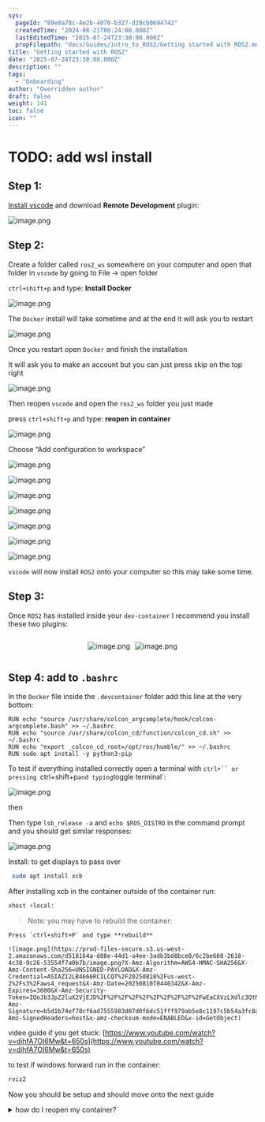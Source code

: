 ```yaml
---
sys:
  pageId: "89e0a78c-4e2b-4070-b327-d28cb0694742"
  createdTime: "2024-08-21T00:24:00.000Z"
  lastEditedTime: "2025-07-24T23:30:00.000Z"
  propFilepath: "docs/Guides/intro_to_ROS2/Getting started with ROS2.md"
title: "Getting started with ROS2"
date: "2025-07-24T23:30:00.000Z"
description: ""
tags:
  - "Onboarding"
author: "Overridden author"
draft: false
weight: 141
toc: false
icon: ""
---
```


# TODO: add wsl install

## Step 1:

[Install vscode](https://code.visualstudio.com/download) and download **Remote Development** plugin:

![image.png](https://prod-files-secure.s3.us-west-2.amazonaws.com/d518164a-d88e-44d1-a4ee-3adb3bd8bce0/efb52993-1881-4a40-b95e-6f020334f022/image.png?X-Amz-Algorithm=AWS4-HMAC-SHA256&X-Amz-Content-Sha256=UNSIGNED-PAYLOAD&X-Amz-Credential=ASIAZI2LB466RZHEJ3NU%2F20250810%2Fus-west-2%2Fs3%2Faws4_request&X-Amz-Date=20250810T044027Z&X-Amz-Expires=3600&X-Amz-Security-Token=IQoJb3JpZ2luX2VjEJD%2F%2F%2F%2F%2F%2F%2F%2F%2F%2FwEaCXVzLXdlc3QtMiJHMEUCIH%2Br93eUQZX3yeQd4C5TNNAwqZIsHFiBqGFsGl3P2j0jAiEAklCJH3fwBvuNdAMN0w7cBQu8pGMLzd8tpq7JoYFy7b4qiAQIyf%2F%2F%2F%2F%2F%2F%2F%2F%2F%2FARAAGgw2Mzc0MjMxODM4MDUiDArwQ282Jc1lHIbY4SrcA26XYB9hRVR9z7tiKCuQLOFic9KdDQ3U%2BolK6LKSvbWJMSZf3jYumBiFChFWgJbyQdhrJT5s%2FABjkCkFmTdUESJ8fj3HAeBV2nlSKDGy3P9WMDWlHMtxdmK%2B1itKiTWIMNOyy%2FKy6xtVlKiat42J7E1sogUe8ArtXK9pnF8sQd3A%2BifLLUG69ib04rTjSXzo3y65mQfK%2FPbKcvAJ5xHMUqiG69Hws8LVNXkZODOIIAFqUPVVSXGkjA1r1Gn1zbeSU7%2FU4O8rXz6Ic%2F%2FGm%2B7V1RdJqN1q7AVqEeNo5dPSc8LDmPLdnE8EQI2mbk3U3z4LJYJXCkM7dwSqDChtdJJTbEJSL289aVoYyBktjVjFA%2BoFtBseQS6gbX6LBhCbvYlkTZHTOn0Wqc3mqfle1e7QMCExRIHdjwdIvVg%2B6Ai0e78aWebChgOpqCwZqVk6Oo%2BjNBwx4LPT9M7z4L02glOs157tyQT64USWyAq%2BUh1GQ78XcycEepYG8jLmbQYJGzOpeMzqkqj0LQoRtZ6ZOSfX08BiAUQxL7yzFRtkf8mwi3fHoT%2FeUGi3NCrlYbHKjklTShlQCi7bONwOPNeantipLGI7yWByPl2IqesoDIkD1kOUR9%2Bt5baBO2QSTmKRMIez38QGOqUBNIG89LuUm25q6NzUou9jgtZsbTCMe0Ew6IYY28%2BFIVuw061yClp0wUp%2Bl6m3Af916AFP3T68pVkI9cfzP9B1faOOQ68VWhQpI4hZhaGwifZWzgW5Y%2BfGXe5frJ2ZJUj4JHd16lw5G0YF17%2Bui0U2delGO88EUMAsZGRxsOUfubjhNT5sdPihPVH3TJwv9H4IEbcVgG1LZIOxYwfuSgq5ePqpw7hT&X-Amz-Signature=36e1a4c33bd182526bc752dd5772ba41d6e5a18230c0e85d9c8322f86d77fe6d&X-Amz-SignedHeaders=host&x-amz-checksum-mode=ENABLED&x-id=GetObject)

## Step 2:

Create a folder called `ros2_ws` somewhere on your computer and open that folder in `vscode` by going to File → open folder 

`ctrl+shift+p` and type: **Install Docker**

![image.png](https://prod-files-secure.s3.us-west-2.amazonaws.com/d518164a-d88e-44d1-a4ee-3adb3bd8bce0/2269dc0e-1cd5-47ff-bceb-c04ad9b2eab0/image.png?X-Amz-Algorithm=AWS4-HMAC-SHA256&X-Amz-Content-Sha256=UNSIGNED-PAYLOAD&X-Amz-Credential=ASIAZI2LB466RZHEJ3NU%2F20250810%2Fus-west-2%2Fs3%2Faws4_request&X-Amz-Date=20250810T044027Z&X-Amz-Expires=3600&X-Amz-Security-Token=IQoJb3JpZ2luX2VjEJD%2F%2F%2F%2F%2F%2F%2F%2F%2F%2FwEaCXVzLXdlc3QtMiJHMEUCIH%2Br93eUQZX3yeQd4C5TNNAwqZIsHFiBqGFsGl3P2j0jAiEAklCJH3fwBvuNdAMN0w7cBQu8pGMLzd8tpq7JoYFy7b4qiAQIyf%2F%2F%2F%2F%2F%2F%2F%2F%2F%2FARAAGgw2Mzc0MjMxODM4MDUiDArwQ282Jc1lHIbY4SrcA26XYB9hRVR9z7tiKCuQLOFic9KdDQ3U%2BolK6LKSvbWJMSZf3jYumBiFChFWgJbyQdhrJT5s%2FABjkCkFmTdUESJ8fj3HAeBV2nlSKDGy3P9WMDWlHMtxdmK%2B1itKiTWIMNOyy%2FKy6xtVlKiat42J7E1sogUe8ArtXK9pnF8sQd3A%2BifLLUG69ib04rTjSXzo3y65mQfK%2FPbKcvAJ5xHMUqiG69Hws8LVNXkZODOIIAFqUPVVSXGkjA1r1Gn1zbeSU7%2FU4O8rXz6Ic%2F%2FGm%2B7V1RdJqN1q7AVqEeNo5dPSc8LDmPLdnE8EQI2mbk3U3z4LJYJXCkM7dwSqDChtdJJTbEJSL289aVoYyBktjVjFA%2BoFtBseQS6gbX6LBhCbvYlkTZHTOn0Wqc3mqfle1e7QMCExRIHdjwdIvVg%2B6Ai0e78aWebChgOpqCwZqVk6Oo%2BjNBwx4LPT9M7z4L02glOs157tyQT64USWyAq%2BUh1GQ78XcycEepYG8jLmbQYJGzOpeMzqkqj0LQoRtZ6ZOSfX08BiAUQxL7yzFRtkf8mwi3fHoT%2FeUGi3NCrlYbHKjklTShlQCi7bONwOPNeantipLGI7yWByPl2IqesoDIkD1kOUR9%2Bt5baBO2QSTmKRMIez38QGOqUBNIG89LuUm25q6NzUou9jgtZsbTCMe0Ew6IYY28%2BFIVuw061yClp0wUp%2Bl6m3Af916AFP3T68pVkI9cfzP9B1faOOQ68VWhQpI4hZhaGwifZWzgW5Y%2BfGXe5frJ2ZJUj4JHd16lw5G0YF17%2Bui0U2delGO88EUMAsZGRxsOUfubjhNT5sdPihPVH3TJwv9H4IEbcVgG1LZIOxYwfuSgq5ePqpw7hT&X-Amz-Signature=d78fd4247e5be21da56ae9973950cfe933dd4dad9ec9384e7b22d37bf35bc318&X-Amz-SignedHeaders=host&x-amz-checksum-mode=ENABLED&x-id=GetObject)

The `Docker` install will take sometime and at the end it will ask you to restart

![image.png](https://prod-files-secure.s3.us-west-2.amazonaws.com/d518164a-d88e-44d1-a4ee-3adb3bd8bce0/ed233f78-be33-4b1f-b89c-9c346c0e961e/image.png?X-Amz-Algorithm=AWS4-HMAC-SHA256&X-Amz-Content-Sha256=UNSIGNED-PAYLOAD&X-Amz-Credential=ASIAZI2LB466RZHEJ3NU%2F20250810%2Fus-west-2%2Fs3%2Faws4_request&X-Amz-Date=20250810T044027Z&X-Amz-Expires=3600&X-Amz-Security-Token=IQoJb3JpZ2luX2VjEJD%2F%2F%2F%2F%2F%2F%2F%2F%2F%2FwEaCXVzLXdlc3QtMiJHMEUCIH%2Br93eUQZX3yeQd4C5TNNAwqZIsHFiBqGFsGl3P2j0jAiEAklCJH3fwBvuNdAMN0w7cBQu8pGMLzd8tpq7JoYFy7b4qiAQIyf%2F%2F%2F%2F%2F%2F%2F%2F%2F%2FARAAGgw2Mzc0MjMxODM4MDUiDArwQ282Jc1lHIbY4SrcA26XYB9hRVR9z7tiKCuQLOFic9KdDQ3U%2BolK6LKSvbWJMSZf3jYumBiFChFWgJbyQdhrJT5s%2FABjkCkFmTdUESJ8fj3HAeBV2nlSKDGy3P9WMDWlHMtxdmK%2B1itKiTWIMNOyy%2FKy6xtVlKiat42J7E1sogUe8ArtXK9pnF8sQd3A%2BifLLUG69ib04rTjSXzo3y65mQfK%2FPbKcvAJ5xHMUqiG69Hws8LVNXkZODOIIAFqUPVVSXGkjA1r1Gn1zbeSU7%2FU4O8rXz6Ic%2F%2FGm%2B7V1RdJqN1q7AVqEeNo5dPSc8LDmPLdnE8EQI2mbk3U3z4LJYJXCkM7dwSqDChtdJJTbEJSL289aVoYyBktjVjFA%2BoFtBseQS6gbX6LBhCbvYlkTZHTOn0Wqc3mqfle1e7QMCExRIHdjwdIvVg%2B6Ai0e78aWebChgOpqCwZqVk6Oo%2BjNBwx4LPT9M7z4L02glOs157tyQT64USWyAq%2BUh1GQ78XcycEepYG8jLmbQYJGzOpeMzqkqj0LQoRtZ6ZOSfX08BiAUQxL7yzFRtkf8mwi3fHoT%2FeUGi3NCrlYbHKjklTShlQCi7bONwOPNeantipLGI7yWByPl2IqesoDIkD1kOUR9%2Bt5baBO2QSTmKRMIez38QGOqUBNIG89LuUm25q6NzUou9jgtZsbTCMe0Ew6IYY28%2BFIVuw061yClp0wUp%2Bl6m3Af916AFP3T68pVkI9cfzP9B1faOOQ68VWhQpI4hZhaGwifZWzgW5Y%2BfGXe5frJ2ZJUj4JHd16lw5G0YF17%2Bui0U2delGO88EUMAsZGRxsOUfubjhNT5sdPihPVH3TJwv9H4IEbcVgG1LZIOxYwfuSgq5ePqpw7hT&X-Amz-Signature=725bb667e95b3e7b28e86894430c4521e1baf70baab7d47bb975110d18ce13f6&X-Amz-SignedHeaders=host&x-amz-checksum-mode=ENABLED&x-id=GetObject)

Once you restart open `Docker` and finish the installation

It will ask you to make an account but you can just press skip on the top right

![image.png](https://prod-files-secure.s3.us-west-2.amazonaws.com/d518164a-d88e-44d1-a4ee-3adb3bd8bce0/21010ad9-1659-4fd9-9f59-9932a09b2a3d/image.png?X-Amz-Algorithm=AWS4-HMAC-SHA256&X-Amz-Content-Sha256=UNSIGNED-PAYLOAD&X-Amz-Credential=ASIAZI2LB466RZHEJ3NU%2F20250810%2Fus-west-2%2Fs3%2Faws4_request&X-Amz-Date=20250810T044027Z&X-Amz-Expires=3600&X-Amz-Security-Token=IQoJb3JpZ2luX2VjEJD%2F%2F%2F%2F%2F%2F%2F%2F%2F%2FwEaCXVzLXdlc3QtMiJHMEUCIH%2Br93eUQZX3yeQd4C5TNNAwqZIsHFiBqGFsGl3P2j0jAiEAklCJH3fwBvuNdAMN0w7cBQu8pGMLzd8tpq7JoYFy7b4qiAQIyf%2F%2F%2F%2F%2F%2F%2F%2F%2F%2FARAAGgw2Mzc0MjMxODM4MDUiDArwQ282Jc1lHIbY4SrcA26XYB9hRVR9z7tiKCuQLOFic9KdDQ3U%2BolK6LKSvbWJMSZf3jYumBiFChFWgJbyQdhrJT5s%2FABjkCkFmTdUESJ8fj3HAeBV2nlSKDGy3P9WMDWlHMtxdmK%2B1itKiTWIMNOyy%2FKy6xtVlKiat42J7E1sogUe8ArtXK9pnF8sQd3A%2BifLLUG69ib04rTjSXzo3y65mQfK%2FPbKcvAJ5xHMUqiG69Hws8LVNXkZODOIIAFqUPVVSXGkjA1r1Gn1zbeSU7%2FU4O8rXz6Ic%2F%2FGm%2B7V1RdJqN1q7AVqEeNo5dPSc8LDmPLdnE8EQI2mbk3U3z4LJYJXCkM7dwSqDChtdJJTbEJSL289aVoYyBktjVjFA%2BoFtBseQS6gbX6LBhCbvYlkTZHTOn0Wqc3mqfle1e7QMCExRIHdjwdIvVg%2B6Ai0e78aWebChgOpqCwZqVk6Oo%2BjNBwx4LPT9M7z4L02glOs157tyQT64USWyAq%2BUh1GQ78XcycEepYG8jLmbQYJGzOpeMzqkqj0LQoRtZ6ZOSfX08BiAUQxL7yzFRtkf8mwi3fHoT%2FeUGi3NCrlYbHKjklTShlQCi7bONwOPNeantipLGI7yWByPl2IqesoDIkD1kOUR9%2Bt5baBO2QSTmKRMIez38QGOqUBNIG89LuUm25q6NzUou9jgtZsbTCMe0Ew6IYY28%2BFIVuw061yClp0wUp%2Bl6m3Af916AFP3T68pVkI9cfzP9B1faOOQ68VWhQpI4hZhaGwifZWzgW5Y%2BfGXe5frJ2ZJUj4JHd16lw5G0YF17%2Bui0U2delGO88EUMAsZGRxsOUfubjhNT5sdPihPVH3TJwv9H4IEbcVgG1LZIOxYwfuSgq5ePqpw7hT&X-Amz-Signature=4f87c8ee6d77523056ec7f67427e1aa721a31b2d46da5493e426e4bf4d9e191b&X-Amz-SignedHeaders=host&x-amz-checksum-mode=ENABLED&x-id=GetObject)

Then reopen `vscode` and open the `ros2_ws` folder you just made

press `ctrl+shift+p` and type: **reopen in container**

![image.png](https://prod-files-secure.s3.us-west-2.amazonaws.com/d518164a-d88e-44d1-a4ee-3adb3bd8bce0/4e93b8c2-41ad-488c-8095-c74205196118/image.png?X-Amz-Algorithm=AWS4-HMAC-SHA256&X-Amz-Content-Sha256=UNSIGNED-PAYLOAD&X-Amz-Credential=ASIAZI2LB466RZHEJ3NU%2F20250810%2Fus-west-2%2Fs3%2Faws4_request&X-Amz-Date=20250810T044027Z&X-Amz-Expires=3600&X-Amz-Security-Token=IQoJb3JpZ2luX2VjEJD%2F%2F%2F%2F%2F%2F%2F%2F%2F%2FwEaCXVzLXdlc3QtMiJHMEUCIH%2Br93eUQZX3yeQd4C5TNNAwqZIsHFiBqGFsGl3P2j0jAiEAklCJH3fwBvuNdAMN0w7cBQu8pGMLzd8tpq7JoYFy7b4qiAQIyf%2F%2F%2F%2F%2F%2F%2F%2F%2F%2FARAAGgw2Mzc0MjMxODM4MDUiDArwQ282Jc1lHIbY4SrcA26XYB9hRVR9z7tiKCuQLOFic9KdDQ3U%2BolK6LKSvbWJMSZf3jYumBiFChFWgJbyQdhrJT5s%2FABjkCkFmTdUESJ8fj3HAeBV2nlSKDGy3P9WMDWlHMtxdmK%2B1itKiTWIMNOyy%2FKy6xtVlKiat42J7E1sogUe8ArtXK9pnF8sQd3A%2BifLLUG69ib04rTjSXzo3y65mQfK%2FPbKcvAJ5xHMUqiG69Hws8LVNXkZODOIIAFqUPVVSXGkjA1r1Gn1zbeSU7%2FU4O8rXz6Ic%2F%2FGm%2B7V1RdJqN1q7AVqEeNo5dPSc8LDmPLdnE8EQI2mbk3U3z4LJYJXCkM7dwSqDChtdJJTbEJSL289aVoYyBktjVjFA%2BoFtBseQS6gbX6LBhCbvYlkTZHTOn0Wqc3mqfle1e7QMCExRIHdjwdIvVg%2B6Ai0e78aWebChgOpqCwZqVk6Oo%2BjNBwx4LPT9M7z4L02glOs157tyQT64USWyAq%2BUh1GQ78XcycEepYG8jLmbQYJGzOpeMzqkqj0LQoRtZ6ZOSfX08BiAUQxL7yzFRtkf8mwi3fHoT%2FeUGi3NCrlYbHKjklTShlQCi7bONwOPNeantipLGI7yWByPl2IqesoDIkD1kOUR9%2Bt5baBO2QSTmKRMIez38QGOqUBNIG89LuUm25q6NzUou9jgtZsbTCMe0Ew6IYY28%2BFIVuw061yClp0wUp%2Bl6m3Af916AFP3T68pVkI9cfzP9B1faOOQ68VWhQpI4hZhaGwifZWzgW5Y%2BfGXe5frJ2ZJUj4JHd16lw5G0YF17%2Bui0U2delGO88EUMAsZGRxsOUfubjhNT5sdPihPVH3TJwv9H4IEbcVgG1LZIOxYwfuSgq5ePqpw7hT&X-Amz-Signature=5dbe1af2daf2eab61430ce215bbc7320880d06f79d0d2055a39aa97eee73d28b&X-Amz-SignedHeaders=host&x-amz-checksum-mode=ENABLED&x-id=GetObject)

Choose “Add configuration to workspace”

![image.png](https://prod-files-secure.s3.us-west-2.amazonaws.com/d518164a-d88e-44d1-a4ee-3adb3bd8bce0/9560b282-5060-4989-ba37-97e7b2c22476/image.png?X-Amz-Algorithm=AWS4-HMAC-SHA256&X-Amz-Content-Sha256=UNSIGNED-PAYLOAD&X-Amz-Credential=ASIAZI2LB466RZHEJ3NU%2F20250810%2Fus-west-2%2Fs3%2Faws4_request&X-Amz-Date=20250810T044027Z&X-Amz-Expires=3600&X-Amz-Security-Token=IQoJb3JpZ2luX2VjEJD%2F%2F%2F%2F%2F%2F%2F%2F%2F%2FwEaCXVzLXdlc3QtMiJHMEUCIH%2Br93eUQZX3yeQd4C5TNNAwqZIsHFiBqGFsGl3P2j0jAiEAklCJH3fwBvuNdAMN0w7cBQu8pGMLzd8tpq7JoYFy7b4qiAQIyf%2F%2F%2F%2F%2F%2F%2F%2F%2F%2FARAAGgw2Mzc0MjMxODM4MDUiDArwQ282Jc1lHIbY4SrcA26XYB9hRVR9z7tiKCuQLOFic9KdDQ3U%2BolK6LKSvbWJMSZf3jYumBiFChFWgJbyQdhrJT5s%2FABjkCkFmTdUESJ8fj3HAeBV2nlSKDGy3P9WMDWlHMtxdmK%2B1itKiTWIMNOyy%2FKy6xtVlKiat42J7E1sogUe8ArtXK9pnF8sQd3A%2BifLLUG69ib04rTjSXzo3y65mQfK%2FPbKcvAJ5xHMUqiG69Hws8LVNXkZODOIIAFqUPVVSXGkjA1r1Gn1zbeSU7%2FU4O8rXz6Ic%2F%2FGm%2B7V1RdJqN1q7AVqEeNo5dPSc8LDmPLdnE8EQI2mbk3U3z4LJYJXCkM7dwSqDChtdJJTbEJSL289aVoYyBktjVjFA%2BoFtBseQS6gbX6LBhCbvYlkTZHTOn0Wqc3mqfle1e7QMCExRIHdjwdIvVg%2B6Ai0e78aWebChgOpqCwZqVk6Oo%2BjNBwx4LPT9M7z4L02glOs157tyQT64USWyAq%2BUh1GQ78XcycEepYG8jLmbQYJGzOpeMzqkqj0LQoRtZ6ZOSfX08BiAUQxL7yzFRtkf8mwi3fHoT%2FeUGi3NCrlYbHKjklTShlQCi7bONwOPNeantipLGI7yWByPl2IqesoDIkD1kOUR9%2Bt5baBO2QSTmKRMIez38QGOqUBNIG89LuUm25q6NzUou9jgtZsbTCMe0Ew6IYY28%2BFIVuw061yClp0wUp%2Bl6m3Af916AFP3T68pVkI9cfzP9B1faOOQ68VWhQpI4hZhaGwifZWzgW5Y%2BfGXe5frJ2ZJUj4JHd16lw5G0YF17%2Bui0U2delGO88EUMAsZGRxsOUfubjhNT5sdPihPVH3TJwv9H4IEbcVgG1LZIOxYwfuSgq5ePqpw7hT&X-Amz-Signature=fbaaea898e2d9ecb391642f4e80915aa80bc048a8500b66b8325da65307c0d53&X-Amz-SignedHeaders=host&x-amz-checksum-mode=ENABLED&x-id=GetObject)

![image.png](https://prod-files-secure.s3.us-west-2.amazonaws.com/d518164a-d88e-44d1-a4ee-3adb3bd8bce0/2ee63f81-886b-48e8-a553-dc6e5eac99e4/image.png?X-Amz-Algorithm=AWS4-HMAC-SHA256&X-Amz-Content-Sha256=UNSIGNED-PAYLOAD&X-Amz-Credential=ASIAZI2LB466RZHEJ3NU%2F20250810%2Fus-west-2%2Fs3%2Faws4_request&X-Amz-Date=20250810T044027Z&X-Amz-Expires=3600&X-Amz-Security-Token=IQoJb3JpZ2luX2VjEJD%2F%2F%2F%2F%2F%2F%2F%2F%2F%2FwEaCXVzLXdlc3QtMiJHMEUCIH%2Br93eUQZX3yeQd4C5TNNAwqZIsHFiBqGFsGl3P2j0jAiEAklCJH3fwBvuNdAMN0w7cBQu8pGMLzd8tpq7JoYFy7b4qiAQIyf%2F%2F%2F%2F%2F%2F%2F%2F%2F%2FARAAGgw2Mzc0MjMxODM4MDUiDArwQ282Jc1lHIbY4SrcA26XYB9hRVR9z7tiKCuQLOFic9KdDQ3U%2BolK6LKSvbWJMSZf3jYumBiFChFWgJbyQdhrJT5s%2FABjkCkFmTdUESJ8fj3HAeBV2nlSKDGy3P9WMDWlHMtxdmK%2B1itKiTWIMNOyy%2FKy6xtVlKiat42J7E1sogUe8ArtXK9pnF8sQd3A%2BifLLUG69ib04rTjSXzo3y65mQfK%2FPbKcvAJ5xHMUqiG69Hws8LVNXkZODOIIAFqUPVVSXGkjA1r1Gn1zbeSU7%2FU4O8rXz6Ic%2F%2FGm%2B7V1RdJqN1q7AVqEeNo5dPSc8LDmPLdnE8EQI2mbk3U3z4LJYJXCkM7dwSqDChtdJJTbEJSL289aVoYyBktjVjFA%2BoFtBseQS6gbX6LBhCbvYlkTZHTOn0Wqc3mqfle1e7QMCExRIHdjwdIvVg%2B6Ai0e78aWebChgOpqCwZqVk6Oo%2BjNBwx4LPT9M7z4L02glOs157tyQT64USWyAq%2BUh1GQ78XcycEepYG8jLmbQYJGzOpeMzqkqj0LQoRtZ6ZOSfX08BiAUQxL7yzFRtkf8mwi3fHoT%2FeUGi3NCrlYbHKjklTShlQCi7bONwOPNeantipLGI7yWByPl2IqesoDIkD1kOUR9%2Bt5baBO2QSTmKRMIez38QGOqUBNIG89LuUm25q6NzUou9jgtZsbTCMe0Ew6IYY28%2BFIVuw061yClp0wUp%2Bl6m3Af916AFP3T68pVkI9cfzP9B1faOOQ68VWhQpI4hZhaGwifZWzgW5Y%2BfGXe5frJ2ZJUj4JHd16lw5G0YF17%2Bui0U2delGO88EUMAsZGRxsOUfubjhNT5sdPihPVH3TJwv9H4IEbcVgG1LZIOxYwfuSgq5ePqpw7hT&X-Amz-Signature=c9e3840351c5d6ae6efebf432e4916ce2dceb19d0eb72aaeed5d9c219b242040&X-Amz-SignedHeaders=host&x-amz-checksum-mode=ENABLED&x-id=GetObject)

![image.png](https://prod-files-secure.s3.us-west-2.amazonaws.com/d518164a-d88e-44d1-a4ee-3adb3bd8bce0/e0fd626c-c8b6-4b2c-95d1-fa4c26514504/image.png?X-Amz-Algorithm=AWS4-HMAC-SHA256&X-Amz-Content-Sha256=UNSIGNED-PAYLOAD&X-Amz-Credential=ASIAZI2LB466RZHEJ3NU%2F20250810%2Fus-west-2%2Fs3%2Faws4_request&X-Amz-Date=20250810T044027Z&X-Amz-Expires=3600&X-Amz-Security-Token=IQoJb3JpZ2luX2VjEJD%2F%2F%2F%2F%2F%2F%2F%2F%2F%2FwEaCXVzLXdlc3QtMiJHMEUCIH%2Br93eUQZX3yeQd4C5TNNAwqZIsHFiBqGFsGl3P2j0jAiEAklCJH3fwBvuNdAMN0w7cBQu8pGMLzd8tpq7JoYFy7b4qiAQIyf%2F%2F%2F%2F%2F%2F%2F%2F%2F%2FARAAGgw2Mzc0MjMxODM4MDUiDArwQ282Jc1lHIbY4SrcA26XYB9hRVR9z7tiKCuQLOFic9KdDQ3U%2BolK6LKSvbWJMSZf3jYumBiFChFWgJbyQdhrJT5s%2FABjkCkFmTdUESJ8fj3HAeBV2nlSKDGy3P9WMDWlHMtxdmK%2B1itKiTWIMNOyy%2FKy6xtVlKiat42J7E1sogUe8ArtXK9pnF8sQd3A%2BifLLUG69ib04rTjSXzo3y65mQfK%2FPbKcvAJ5xHMUqiG69Hws8LVNXkZODOIIAFqUPVVSXGkjA1r1Gn1zbeSU7%2FU4O8rXz6Ic%2F%2FGm%2B7V1RdJqN1q7AVqEeNo5dPSc8LDmPLdnE8EQI2mbk3U3z4LJYJXCkM7dwSqDChtdJJTbEJSL289aVoYyBktjVjFA%2BoFtBseQS6gbX6LBhCbvYlkTZHTOn0Wqc3mqfle1e7QMCExRIHdjwdIvVg%2B6Ai0e78aWebChgOpqCwZqVk6Oo%2BjNBwx4LPT9M7z4L02glOs157tyQT64USWyAq%2BUh1GQ78XcycEepYG8jLmbQYJGzOpeMzqkqj0LQoRtZ6ZOSfX08BiAUQxL7yzFRtkf8mwi3fHoT%2FeUGi3NCrlYbHKjklTShlQCi7bONwOPNeantipLGI7yWByPl2IqesoDIkD1kOUR9%2Bt5baBO2QSTmKRMIez38QGOqUBNIG89LuUm25q6NzUou9jgtZsbTCMe0Ew6IYY28%2BFIVuw061yClp0wUp%2Bl6m3Af916AFP3T68pVkI9cfzP9B1faOOQ68VWhQpI4hZhaGwifZWzgW5Y%2BfGXe5frJ2ZJUj4JHd16lw5G0YF17%2Bui0U2delGO88EUMAsZGRxsOUfubjhNT5sdPihPVH3TJwv9H4IEbcVgG1LZIOxYwfuSgq5ePqpw7hT&X-Amz-Signature=217799a79d6990238d0a9a0d6dc2179a487912568aa403eee79cfe0951da4b4d&X-Amz-SignedHeaders=host&x-amz-checksum-mode=ENABLED&x-id=GetObject)

![image.png](https://prod-files-secure.s3.us-west-2.amazonaws.com/d518164a-d88e-44d1-a4ee-3adb3bd8bce0/a2e13f50-d2ab-4719-a4c2-7ced634bfc9d/image.png?X-Amz-Algorithm=AWS4-HMAC-SHA256&X-Amz-Content-Sha256=UNSIGNED-PAYLOAD&X-Amz-Credential=ASIAZI2LB466RZHEJ3NU%2F20250810%2Fus-west-2%2Fs3%2Faws4_request&X-Amz-Date=20250810T044027Z&X-Amz-Expires=3600&X-Amz-Security-Token=IQoJb3JpZ2luX2VjEJD%2F%2F%2F%2F%2F%2F%2F%2F%2F%2FwEaCXVzLXdlc3QtMiJHMEUCIH%2Br93eUQZX3yeQd4C5TNNAwqZIsHFiBqGFsGl3P2j0jAiEAklCJH3fwBvuNdAMN0w7cBQu8pGMLzd8tpq7JoYFy7b4qiAQIyf%2F%2F%2F%2F%2F%2F%2F%2F%2F%2FARAAGgw2Mzc0MjMxODM4MDUiDArwQ282Jc1lHIbY4SrcA26XYB9hRVR9z7tiKCuQLOFic9KdDQ3U%2BolK6LKSvbWJMSZf3jYumBiFChFWgJbyQdhrJT5s%2FABjkCkFmTdUESJ8fj3HAeBV2nlSKDGy3P9WMDWlHMtxdmK%2B1itKiTWIMNOyy%2FKy6xtVlKiat42J7E1sogUe8ArtXK9pnF8sQd3A%2BifLLUG69ib04rTjSXzo3y65mQfK%2FPbKcvAJ5xHMUqiG69Hws8LVNXkZODOIIAFqUPVVSXGkjA1r1Gn1zbeSU7%2FU4O8rXz6Ic%2F%2FGm%2B7V1RdJqN1q7AVqEeNo5dPSc8LDmPLdnE8EQI2mbk3U3z4LJYJXCkM7dwSqDChtdJJTbEJSL289aVoYyBktjVjFA%2BoFtBseQS6gbX6LBhCbvYlkTZHTOn0Wqc3mqfle1e7QMCExRIHdjwdIvVg%2B6Ai0e78aWebChgOpqCwZqVk6Oo%2BjNBwx4LPT9M7z4L02glOs157tyQT64USWyAq%2BUh1GQ78XcycEepYG8jLmbQYJGzOpeMzqkqj0LQoRtZ6ZOSfX08BiAUQxL7yzFRtkf8mwi3fHoT%2FeUGi3NCrlYbHKjklTShlQCi7bONwOPNeantipLGI7yWByPl2IqesoDIkD1kOUR9%2Bt5baBO2QSTmKRMIez38QGOqUBNIG89LuUm25q6NzUou9jgtZsbTCMe0Ew6IYY28%2BFIVuw061yClp0wUp%2Bl6m3Af916AFP3T68pVkI9cfzP9B1faOOQ68VWhQpI4hZhaGwifZWzgW5Y%2BfGXe5frJ2ZJUj4JHd16lw5G0YF17%2Bui0U2delGO88EUMAsZGRxsOUfubjhNT5sdPihPVH3TJwv9H4IEbcVgG1LZIOxYwfuSgq5ePqpw7hT&X-Amz-Signature=2a2cfd0991fe81bfcf1df0fe34e8c353f76e5a1da212d301210953cd3970196c&X-Amz-SignedHeaders=host&x-amz-checksum-mode=ENABLED&x-id=GetObject)

![image.png](https://prod-files-secure.s3.us-west-2.amazonaws.com/d518164a-d88e-44d1-a4ee-3adb3bd8bce0/6cc478ad-aaba-4bf7-9fcc-403277ab896c/image.png?X-Amz-Algorithm=AWS4-HMAC-SHA256&X-Amz-Content-Sha256=UNSIGNED-PAYLOAD&X-Amz-Credential=ASIAZI2LB466RZHEJ3NU%2F20250810%2Fus-west-2%2Fs3%2Faws4_request&X-Amz-Date=20250810T044027Z&X-Amz-Expires=3600&X-Amz-Security-Token=IQoJb3JpZ2luX2VjEJD%2F%2F%2F%2F%2F%2F%2F%2F%2F%2FwEaCXVzLXdlc3QtMiJHMEUCIH%2Br93eUQZX3yeQd4C5TNNAwqZIsHFiBqGFsGl3P2j0jAiEAklCJH3fwBvuNdAMN0w7cBQu8pGMLzd8tpq7JoYFy7b4qiAQIyf%2F%2F%2F%2F%2F%2F%2F%2F%2F%2FARAAGgw2Mzc0MjMxODM4MDUiDArwQ282Jc1lHIbY4SrcA26XYB9hRVR9z7tiKCuQLOFic9KdDQ3U%2BolK6LKSvbWJMSZf3jYumBiFChFWgJbyQdhrJT5s%2FABjkCkFmTdUESJ8fj3HAeBV2nlSKDGy3P9WMDWlHMtxdmK%2B1itKiTWIMNOyy%2FKy6xtVlKiat42J7E1sogUe8ArtXK9pnF8sQd3A%2BifLLUG69ib04rTjSXzo3y65mQfK%2FPbKcvAJ5xHMUqiG69Hws8LVNXkZODOIIAFqUPVVSXGkjA1r1Gn1zbeSU7%2FU4O8rXz6Ic%2F%2FGm%2B7V1RdJqN1q7AVqEeNo5dPSc8LDmPLdnE8EQI2mbk3U3z4LJYJXCkM7dwSqDChtdJJTbEJSL289aVoYyBktjVjFA%2BoFtBseQS6gbX6LBhCbvYlkTZHTOn0Wqc3mqfle1e7QMCExRIHdjwdIvVg%2B6Ai0e78aWebChgOpqCwZqVk6Oo%2BjNBwx4LPT9M7z4L02glOs157tyQT64USWyAq%2BUh1GQ78XcycEepYG8jLmbQYJGzOpeMzqkqj0LQoRtZ6ZOSfX08BiAUQxL7yzFRtkf8mwi3fHoT%2FeUGi3NCrlYbHKjklTShlQCi7bONwOPNeantipLGI7yWByPl2IqesoDIkD1kOUR9%2Bt5baBO2QSTmKRMIez38QGOqUBNIG89LuUm25q6NzUou9jgtZsbTCMe0Ew6IYY28%2BFIVuw061yClp0wUp%2Bl6m3Af916AFP3T68pVkI9cfzP9B1faOOQ68VWhQpI4hZhaGwifZWzgW5Y%2BfGXe5frJ2ZJUj4JHd16lw5G0YF17%2Bui0U2delGO88EUMAsZGRxsOUfubjhNT5sdPihPVH3TJwv9H4IEbcVgG1LZIOxYwfuSgq5ePqpw7hT&X-Amz-Signature=16fa06b54dde5ef4da01512c9c249e642232ed917925ac7520f5673bae598232&X-Amz-SignedHeaders=host&x-amz-checksum-mode=ENABLED&x-id=GetObject)

![image.png](https://prod-files-secure.s3.us-west-2.amazonaws.com/d518164a-d88e-44d1-a4ee-3adb3bd8bce0/53255b28-f75e-430f-b9e3-c0ac8577e42b/image.png?X-Amz-Algorithm=AWS4-HMAC-SHA256&X-Amz-Content-Sha256=UNSIGNED-PAYLOAD&X-Amz-Credential=ASIAZI2LB466RZHEJ3NU%2F20250810%2Fus-west-2%2Fs3%2Faws4_request&X-Amz-Date=20250810T044027Z&X-Amz-Expires=3600&X-Amz-Security-Token=IQoJb3JpZ2luX2VjEJD%2F%2F%2F%2F%2F%2F%2F%2F%2F%2FwEaCXVzLXdlc3QtMiJHMEUCIH%2Br93eUQZX3yeQd4C5TNNAwqZIsHFiBqGFsGl3P2j0jAiEAklCJH3fwBvuNdAMN0w7cBQu8pGMLzd8tpq7JoYFy7b4qiAQIyf%2F%2F%2F%2F%2F%2F%2F%2F%2F%2FARAAGgw2Mzc0MjMxODM4MDUiDArwQ282Jc1lHIbY4SrcA26XYB9hRVR9z7tiKCuQLOFic9KdDQ3U%2BolK6LKSvbWJMSZf3jYumBiFChFWgJbyQdhrJT5s%2FABjkCkFmTdUESJ8fj3HAeBV2nlSKDGy3P9WMDWlHMtxdmK%2B1itKiTWIMNOyy%2FKy6xtVlKiat42J7E1sogUe8ArtXK9pnF8sQd3A%2BifLLUG69ib04rTjSXzo3y65mQfK%2FPbKcvAJ5xHMUqiG69Hws8LVNXkZODOIIAFqUPVVSXGkjA1r1Gn1zbeSU7%2FU4O8rXz6Ic%2F%2FGm%2B7V1RdJqN1q7AVqEeNo5dPSc8LDmPLdnE8EQI2mbk3U3z4LJYJXCkM7dwSqDChtdJJTbEJSL289aVoYyBktjVjFA%2BoFtBseQS6gbX6LBhCbvYlkTZHTOn0Wqc3mqfle1e7QMCExRIHdjwdIvVg%2B6Ai0e78aWebChgOpqCwZqVk6Oo%2BjNBwx4LPT9M7z4L02glOs157tyQT64USWyAq%2BUh1GQ78XcycEepYG8jLmbQYJGzOpeMzqkqj0LQoRtZ6ZOSfX08BiAUQxL7yzFRtkf8mwi3fHoT%2FeUGi3NCrlYbHKjklTShlQCi7bONwOPNeantipLGI7yWByPl2IqesoDIkD1kOUR9%2Bt5baBO2QSTmKRMIez38QGOqUBNIG89LuUm25q6NzUou9jgtZsbTCMe0Ew6IYY28%2BFIVuw061yClp0wUp%2Bl6m3Af916AFP3T68pVkI9cfzP9B1faOOQ68VWhQpI4hZhaGwifZWzgW5Y%2BfGXe5frJ2ZJUj4JHd16lw5G0YF17%2Bui0U2delGO88EUMAsZGRxsOUfubjhNT5sdPihPVH3TJwv9H4IEbcVgG1LZIOxYwfuSgq5ePqpw7hT&X-Amz-Signature=acdf1a87903ff31c6d637d30a4d3224593a08ec07bbc064c36805fafa1724dc4&X-Amz-SignedHeaders=host&x-amz-checksum-mode=ENABLED&x-id=GetObject)

![image.png](https://prod-files-secure.s3.us-west-2.amazonaws.com/d518164a-d88e-44d1-a4ee-3adb3bd8bce0/7c562767-5af9-4ffb-97d1-327bcdf4ee00/image.png?X-Amz-Algorithm=AWS4-HMAC-SHA256&X-Amz-Content-Sha256=UNSIGNED-PAYLOAD&X-Amz-Credential=ASIAZI2LB466RZHEJ3NU%2F20250810%2Fus-west-2%2Fs3%2Faws4_request&X-Amz-Date=20250810T044027Z&X-Amz-Expires=3600&X-Amz-Security-Token=IQoJb3JpZ2luX2VjEJD%2F%2F%2F%2F%2F%2F%2F%2F%2F%2FwEaCXVzLXdlc3QtMiJHMEUCIH%2Br93eUQZX3yeQd4C5TNNAwqZIsHFiBqGFsGl3P2j0jAiEAklCJH3fwBvuNdAMN0w7cBQu8pGMLzd8tpq7JoYFy7b4qiAQIyf%2F%2F%2F%2F%2F%2F%2F%2F%2F%2FARAAGgw2Mzc0MjMxODM4MDUiDArwQ282Jc1lHIbY4SrcA26XYB9hRVR9z7tiKCuQLOFic9KdDQ3U%2BolK6LKSvbWJMSZf3jYumBiFChFWgJbyQdhrJT5s%2FABjkCkFmTdUESJ8fj3HAeBV2nlSKDGy3P9WMDWlHMtxdmK%2B1itKiTWIMNOyy%2FKy6xtVlKiat42J7E1sogUe8ArtXK9pnF8sQd3A%2BifLLUG69ib04rTjSXzo3y65mQfK%2FPbKcvAJ5xHMUqiG69Hws8LVNXkZODOIIAFqUPVVSXGkjA1r1Gn1zbeSU7%2FU4O8rXz6Ic%2F%2FGm%2B7V1RdJqN1q7AVqEeNo5dPSc8LDmPLdnE8EQI2mbk3U3z4LJYJXCkM7dwSqDChtdJJTbEJSL289aVoYyBktjVjFA%2BoFtBseQS6gbX6LBhCbvYlkTZHTOn0Wqc3mqfle1e7QMCExRIHdjwdIvVg%2B6Ai0e78aWebChgOpqCwZqVk6Oo%2BjNBwx4LPT9M7z4L02glOs157tyQT64USWyAq%2BUh1GQ78XcycEepYG8jLmbQYJGzOpeMzqkqj0LQoRtZ6ZOSfX08BiAUQxL7yzFRtkf8mwi3fHoT%2FeUGi3NCrlYbHKjklTShlQCi7bONwOPNeantipLGI7yWByPl2IqesoDIkD1kOUR9%2Bt5baBO2QSTmKRMIez38QGOqUBNIG89LuUm25q6NzUou9jgtZsbTCMe0Ew6IYY28%2BFIVuw061yClp0wUp%2Bl6m3Af916AFP3T68pVkI9cfzP9B1faOOQ68VWhQpI4hZhaGwifZWzgW5Y%2BfGXe5frJ2ZJUj4JHd16lw5G0YF17%2Bui0U2delGO88EUMAsZGRxsOUfubjhNT5sdPihPVH3TJwv9H4IEbcVgG1LZIOxYwfuSgq5ePqpw7hT&X-Amz-Signature=5c4272a5245b764ccc9639ebbe84695c65b592a6d13bbe0af627e3c859d1a3ef&X-Amz-SignedHeaders=host&x-amz-checksum-mode=ENABLED&x-id=GetObject)

`vscode` will now install `ROS2` onto your computer so this may take some time.

## Step 3:

Once `ROS2` has installed inside your `dev-container` I recommend you install these two plugins:

<div style="display: flex;flex-direction: row; column-gap:10px; max-width: 630px;justify-content: center;">
<div>

![image.png](https://prod-files-secure.s3.us-west-2.amazonaws.com/d518164a-d88e-44d1-a4ee-3adb3bd8bce0/3fc3d550-5a54-4ba1-ba6b-faa01cdb7369/image.png?X-Amz-Algorithm=AWS4-HMAC-SHA256&X-Amz-Content-Sha256=UNSIGNED-PAYLOAD&X-Amz-Credential=ASIAZI2LB466VYRWI3ZG%2F20250810%2Fus-west-2%2Fs3%2Faws4_request&X-Amz-Date=20250810T044033Z&X-Amz-Expires=3600&X-Amz-Security-Token=IQoJb3JpZ2luX2VjEJD%2F%2F%2F%2F%2F%2F%2F%2F%2F%2FwEaCXVzLXdlc3QtMiJHMEUCIDp158%2FjaYhMo6zbgXQrTWJPoRmcNX6R5iEyykN%2BOsbCAiEAz9HW%2B3zEv1Ia6GvaWQQQo%2BkCVDSbOqn8wQ1lsSR0nqQqiAQIyf%2F%2F%2F%2F%2F%2F%2F%2F%2F%2FARAAGgw2Mzc0MjMxODM4MDUiDMFjUH1LrHFTh8P0gyrcA98ds03G0wYLQeRrdoI9bvDkPc485%2FoSb2DMKk4GQs4vG7t%2BcvhGzqFUq%2FOE5BLjrbTA6XBPDqPFs7QwSerCHM5DxCfIT%2FEy4zmopWdLVwSVZJUCC4DuCQwoLZs3SYgpf%2FOBO5zTwsLOOVYMU0YxD0tvKteXug9Dtk5aNwr93Hnnyvn5qBSrnr4FDObXlNZKJ%2FsqF7ipGT%2BXwZ51QzpujscX4yWhKT4NNApkQh%2FwXSW%2FyPl8gC3aeQ0EYPTer4n0%2F6WYq8gCP%2BE3nkD0FLCbk7EL%2FMIRtj6B5xOTed5T64THASmZ6Zezwt%2FWihCJ0ZkjSngFKx%2FjDKYFNMOlS36OR0WETcXCYhPrc5XlA4V5b25H7VWzlX142LfsZ0xQRFns7pa5eqJhA%2Bf82wk449%2Bl0bA%2BjjZO4g1aNgzbF%2Fy0ERlSW22frilGRhTzhnpm0PgQ2Wj8zpP3UdIovTtw8GTBpZASmFHGuEAGaPvRtco7ZVrf%2BvpgVD8s8KaTqsXh9HOU32boLChV6mwia3VdErYxz%2F%2FxIqNj%2BZOFMQP%2Brmt6hCHuxDiN3gTFYa2v5jcc1p2zElT%2FNSWgXiRvjY3Ep9tYJqybT7tF974DzflsmKuP52zqLeVDEn2vTLsgV4bCMOGy38QGOqUBpViphwxJz2%2B6A%2BSHxhepWtdMNCPrmNvuUbJ5jWuXJpgDLWve44FhQSmX3%2BcFvqZAAt6ItvRwyp4rxc0xgDYnTPHvn6mXiCQntTea3xRpMgwx%2Fb3oBVrpBoIesO3PuB7ml9T2g663n7OJzg60VDOFqFdtyY%2BdJUjhASIe9wNGeA%2BK3kwmfrii4aQkWBjiFljj9eDEXpQ2OSJQTPBYgVQUDLc%2Fs355&X-Amz-Signature=3de3439f31e8c51befa60a6c144af8f1ff37888d260ca3decc92996c4ce4b257&X-Amz-SignedHeaders=host&x-amz-checksum-mode=ENABLED&x-id=GetObject)

</div>
<div>

![image.png](https://prod-files-secure.s3.us-west-2.amazonaws.com/d518164a-d88e-44d1-a4ee-3adb3bd8bce0/d994cc66-13c2-4093-a5a3-f84cf4601a82/image.png?X-Amz-Algorithm=AWS4-HMAC-SHA256&X-Amz-Content-Sha256=UNSIGNED-PAYLOAD&X-Amz-Credential=ASIAZI2LB466UOL6VOQ6%2F20250810%2Fus-west-2%2Fs3%2Faws4_request&X-Amz-Date=20250810T044033Z&X-Amz-Expires=3600&X-Amz-Security-Token=IQoJb3JpZ2luX2VjEJD%2F%2F%2F%2F%2F%2F%2F%2F%2F%2FwEaCXVzLXdlc3QtMiJHMEUCIQDDQHXrK5szq23iWOoRecoCzP3lcBvjrP18nQBuugWuGQIgLuPdQ9QYKy%2F%2BQsLXHT6NKA0UjHaX8WR79SZ3s8QcBDwqiAQIyf%2F%2F%2F%2F%2F%2F%2F%2F%2F%2FARAAGgw2Mzc0MjMxODM4MDUiDKEFaqiIYSUFC0MT1yrcA2WKb7HjqD4cQgfAN%2FLvbFxia8CP7ytM%2Bm5m8OrKjLRd%2F1lVLv1ZGgrXtmskDWL4Wb%2FuU%2FVy%2B1uP4eUyUWHCnl9nDicAK3zO6n2dk0xHD8FBBAnXxyIceM37uxnKHFtCOQIvqNQaNQi7hYJLiBoXjyncYeIqhDpwGAIn9wxYhmpNDni%2F2b5LbhOa%2F7b8sMCJVM2KkZxsh58RYt82claNOtj0wSnY5P5dCLd1hTLGaAaOKkQRgxP%2FDJtm6uS9XDWh0RO3JF1e2fEDlIWWnMsEDaf0%2BPbC0NjAB8lO%2B0auJth7F2xmsjJC4u4HKteZPskccnIL2qcYaKEaa78ev7w0j59Wb63TiuzDJPkP68AIi%2ByFapVa%2FAU4RD8XvVPU%2BBWlbjJ35axhnxWdKABkWOpmib1r0TJhlFHnW5HqL2uL3onK%2FSb3k%2F67tpl5Emgi2oJjKx7%2FYgy8wSkBBMMOqqIfBa%2FCT7w6r99A0QTvw2PzEfc95A8miN1KLo%2B4rSoP4Nij%2FOe6beVQxyxbeKREbBlQzKTwrkPE%2BmTRRfeD9YLomeB%2FxbTvbR%2BnPq5iD33T61B5Btle3CvgqBoxv%2FjwxB%2B6pEqr3y3vYySrZY9OPuGLo8YCCdu0gk4dlQzAdSuHMMSy38QGOqUBlfoUw39%2BFvWryA0X0agpqrbAzFjbrHJSLgbZo4GGqtGHA55kXdmLEMcvQe2rTV3WixijSkUwtbNrhhYv2MWgtAS9Q%2FkdJ%2F%2FnSR%2Bdc3lWQgwCVhWm9XlkB0COsViEKqmte%2Bi%2FDRG4uJJ%2Bt50CjWX6G1rQGIBYRD%2BVy6kwfIx50TQw1sFAYUfUkzDzljg9UiwqIiH0lowkdfLrwwuy0xPcVeSsiOHS&X-Amz-Signature=a4eee04d6febffa3b5fc692bce179abb0101c4f9059f327a3f654eea5afaae2e&X-Amz-SignedHeaders=host&x-amz-checksum-mode=ENABLED&x-id=GetObject)

</div>
</div>

## Step 4: add to `.bashrc`

In the `Docker` file inside the `.devcontainer` folder add this line at the very bottom: 

```docker
RUN echo "source /usr/share/colcon_argcomplete/hook/colcon-argcomplete.bash" >> ~/.bashrc
RUN echo "source /usr/share/colcon_cd/function/colcon_cd.sh" >> ~/.bashrc
RUN echo "export _colcon_cd_root=/opt/ros/humble/" >> ~/.bashrc
RUN sudo apt install -y python3-pip 
```

To test if everything installed correctly open a terminal with `ctrl+`` or pressing `ctrl+shift+p` and typing `toggle terminal`:

![image.png](https://prod-files-secure.s3.us-west-2.amazonaws.com/d518164a-d88e-44d1-a4ee-3adb3bd8bce0/6a4943d8-b04e-4c02-9a58-775f3384d1a5/image.png?X-Amz-Algorithm=AWS4-HMAC-SHA256&X-Amz-Content-Sha256=UNSIGNED-PAYLOAD&X-Amz-Credential=ASIAZI2LB466RZHEJ3NU%2F20250810%2Fus-west-2%2Fs3%2Faws4_request&X-Amz-Date=20250810T044027Z&X-Amz-Expires=3600&X-Amz-Security-Token=IQoJb3JpZ2luX2VjEJD%2F%2F%2F%2F%2F%2F%2F%2F%2F%2FwEaCXVzLXdlc3QtMiJHMEUCIH%2Br93eUQZX3yeQd4C5TNNAwqZIsHFiBqGFsGl3P2j0jAiEAklCJH3fwBvuNdAMN0w7cBQu8pGMLzd8tpq7JoYFy7b4qiAQIyf%2F%2F%2F%2F%2F%2F%2F%2F%2F%2FARAAGgw2Mzc0MjMxODM4MDUiDArwQ282Jc1lHIbY4SrcA26XYB9hRVR9z7tiKCuQLOFic9KdDQ3U%2BolK6LKSvbWJMSZf3jYumBiFChFWgJbyQdhrJT5s%2FABjkCkFmTdUESJ8fj3HAeBV2nlSKDGy3P9WMDWlHMtxdmK%2B1itKiTWIMNOyy%2FKy6xtVlKiat42J7E1sogUe8ArtXK9pnF8sQd3A%2BifLLUG69ib04rTjSXzo3y65mQfK%2FPbKcvAJ5xHMUqiG69Hws8LVNXkZODOIIAFqUPVVSXGkjA1r1Gn1zbeSU7%2FU4O8rXz6Ic%2F%2FGm%2B7V1RdJqN1q7AVqEeNo5dPSc8LDmPLdnE8EQI2mbk3U3z4LJYJXCkM7dwSqDChtdJJTbEJSL289aVoYyBktjVjFA%2BoFtBseQS6gbX6LBhCbvYlkTZHTOn0Wqc3mqfle1e7QMCExRIHdjwdIvVg%2B6Ai0e78aWebChgOpqCwZqVk6Oo%2BjNBwx4LPT9M7z4L02glOs157tyQT64USWyAq%2BUh1GQ78XcycEepYG8jLmbQYJGzOpeMzqkqj0LQoRtZ6ZOSfX08BiAUQxL7yzFRtkf8mwi3fHoT%2FeUGi3NCrlYbHKjklTShlQCi7bONwOPNeantipLGI7yWByPl2IqesoDIkD1kOUR9%2Bt5baBO2QSTmKRMIez38QGOqUBNIG89LuUm25q6NzUou9jgtZsbTCMe0Ew6IYY28%2BFIVuw061yClp0wUp%2Bl6m3Af916AFP3T68pVkI9cfzP9B1faOOQ68VWhQpI4hZhaGwifZWzgW5Y%2BfGXe5frJ2ZJUj4JHd16lw5G0YF17%2Bui0U2delGO88EUMAsZGRxsOUfubjhNT5sdPihPVH3TJwv9H4IEbcVgG1LZIOxYwfuSgq5ePqpw7hT&X-Amz-Signature=fc0e7609c1d38c4fbf95fc5dcb6efbe38797de48205131f9332dbe72d57012c1&X-Amz-SignedHeaders=host&x-amz-checksum-mode=ENABLED&x-id=GetObject)

then 

Then type `lsb_release -a` and `echo $ROS_DISTRO` in the command prompt and you should get similar responses:

![image.png](https://prod-files-secure.s3.us-west-2.amazonaws.com/d518164a-d88e-44d1-a4ee-3adb3bd8bce0/3e635dec-a805-4e85-8b9e-d000e5b71a4e/image.png?X-Amz-Algorithm=AWS4-HMAC-SHA256&X-Amz-Content-Sha256=UNSIGNED-PAYLOAD&X-Amz-Credential=ASIAZI2LB466RZHEJ3NU%2F20250810%2Fus-west-2%2Fs3%2Faws4_request&X-Amz-Date=20250810T044027Z&X-Amz-Expires=3600&X-Amz-Security-Token=IQoJb3JpZ2luX2VjEJD%2F%2F%2F%2F%2F%2F%2F%2F%2F%2FwEaCXVzLXdlc3QtMiJHMEUCIH%2Br93eUQZX3yeQd4C5TNNAwqZIsHFiBqGFsGl3P2j0jAiEAklCJH3fwBvuNdAMN0w7cBQu8pGMLzd8tpq7JoYFy7b4qiAQIyf%2F%2F%2F%2F%2F%2F%2F%2F%2F%2FARAAGgw2Mzc0MjMxODM4MDUiDArwQ282Jc1lHIbY4SrcA26XYB9hRVR9z7tiKCuQLOFic9KdDQ3U%2BolK6LKSvbWJMSZf3jYumBiFChFWgJbyQdhrJT5s%2FABjkCkFmTdUESJ8fj3HAeBV2nlSKDGy3P9WMDWlHMtxdmK%2B1itKiTWIMNOyy%2FKy6xtVlKiat42J7E1sogUe8ArtXK9pnF8sQd3A%2BifLLUG69ib04rTjSXzo3y65mQfK%2FPbKcvAJ5xHMUqiG69Hws8LVNXkZODOIIAFqUPVVSXGkjA1r1Gn1zbeSU7%2FU4O8rXz6Ic%2F%2FGm%2B7V1RdJqN1q7AVqEeNo5dPSc8LDmPLdnE8EQI2mbk3U3z4LJYJXCkM7dwSqDChtdJJTbEJSL289aVoYyBktjVjFA%2BoFtBseQS6gbX6LBhCbvYlkTZHTOn0Wqc3mqfle1e7QMCExRIHdjwdIvVg%2B6Ai0e78aWebChgOpqCwZqVk6Oo%2BjNBwx4LPT9M7z4L02glOs157tyQT64USWyAq%2BUh1GQ78XcycEepYG8jLmbQYJGzOpeMzqkqj0LQoRtZ6ZOSfX08BiAUQxL7yzFRtkf8mwi3fHoT%2FeUGi3NCrlYbHKjklTShlQCi7bONwOPNeantipLGI7yWByPl2IqesoDIkD1kOUR9%2Bt5baBO2QSTmKRMIez38QGOqUBNIG89LuUm25q6NzUou9jgtZsbTCMe0Ew6IYY28%2BFIVuw061yClp0wUp%2Bl6m3Af916AFP3T68pVkI9cfzP9B1faOOQ68VWhQpI4hZhaGwifZWzgW5Y%2BfGXe5frJ2ZJUj4JHd16lw5G0YF17%2Bui0U2delGO88EUMAsZGRxsOUfubjhNT5sdPihPVH3TJwv9H4IEbcVgG1LZIOxYwfuSgq5ePqpw7hT&X-Amz-Signature=53678d32b73fd0b74681dcbd199f28fde0f8760867a6df868db2c83659085edf&X-Amz-SignedHeaders=host&x-amz-checksum-mode=ENABLED&x-id=GetObject)

Install:  to get displays to pass over

```bash
 sudo apt install xcb
```

After installing xcb in the container outside of the container run:

```python
xhost +local:
```

> Note: you may have to rebuild the container:

	Press `ctrl+shift+P` and type **rebuild**

	![image.png](https://prod-files-secure.s3.us-west-2.amazonaws.com/d518164a-d88e-44d1-a4ee-3adb3bd8bce0/6c2be660-2618-4c38-9c26-53554f7a0b7b/image.png?X-Amz-Algorithm=AWS4-HMAC-SHA256&X-Amz-Content-Sha256=UNSIGNED-PAYLOAD&X-Amz-Credential=ASIAZI2LB4666RCILCQT%2F20250810%2Fus-west-2%2Fs3%2Faws4_request&X-Amz-Date=20250810T044034Z&X-Amz-Expires=3600&X-Amz-Security-Token=IQoJb3JpZ2luX2VjEJD%2F%2F%2F%2F%2F%2F%2F%2F%2F%2FwEaCXVzLXdlc3QtMiJGMEQCIBFqwyVEctGrvT1oNkZfjt%2FmY%2BTMeABq5jBBruXfZb9oAiBGENKWbvafa%2BUCnC1WS%2Bhp3UbdbY9sp%2FP0Hk5xNgBlHyqIBAjJ%2F%2F%2F%2F%2F%2F%2F%2F%2F%2F8BEAAaDDYzNzQyMzE4MzgwNSIMo9A8pAJXb1evWOCxKtwDUazS8PqX5QNPhXg%2BjOHzQDPbzNVs0DpepQaKvWgGqJqmeLChY3Hvm6pcUmRedTqTuPrgLj76ibZPPwFiveH22cApP7FrBr%2BCL%2FQjtANk0CJjYdDsmPHCBlw4DnMXF7LJDNmBor9OUtRbaePtPKkH18N9RQJhpbVjr27jM0Yu9iPmU6eybvx7%2BitPSeUfLYH9du2ZWsyWGJAIAvcTTPULtlOsj%2B6HDbaMawKdFHMZf1HI5I4thhio9qfPMdgM0wQV8WGmezgZ2BsL%2BHjVFad9K%2FyRu64TFNrx2lw0%2BO%2BelHByoOsNOdX6YtNYGDoY63DZyRAoKoeijVLPXmWKMP1%2BHfe%2BH1TtY6lP01BBKvEaHBjj%2B7jz%2F70qj4ZIlvumwLd15dFcJFjeGq%2BmVcxZuZZ43%2BGiDhP613P0E6YrNSonIhy8nr3bAl7ch191x2a4thks%2Bc9RvQuaKp8NHSHPodzSXFGZQczkeoXfmizUJG3SAEHkRoC5gWJf5GgkmrWjruuuKc1IuZ7HWJLabZRMRrR0BE88KgCN01ekIgQjHT9LRu%2F%2BIrph8Bv07k61%2FTjHU%2FLq%2B2GStLUejAhwyOGOQs%2F6WimK2sr16EZvwkGzX7XHKyUhBfXAyqXdReHvkjMwprLfxAY6pgEJCvAXimYvYsbA6hRm3R7OOZQu9jr9xJmvq%2FvEdtkUY%2F9jtdjA%2F97e%2FBPbCdbseMn%2F3ztNj%2FHqDJ3n20oeH3o1LA6n8uaArWaa5pSEYTQV%2BlP5NWcMATIntRmsmjGYkTJ%2BzH8FOeOh0dW%2BcY4KdcQ0MSRP9uniz05nFoIbbPf6p6R80UacmVBX8cDPQGsMp5jUyitilxWgh5fJ4GuFWLFUZG6yugqw&X-Amz-Signature=b5d1b74ef70cf6ad7555983d07d0f6dc51fff979ab5e8c1197c5b54a3fc8a798&X-Amz-SignedHeaders=host&x-amz-checksum-mode=ENABLED&x-id=GetObject)

video guide if you get stuck: [https://www.youtube.com/watch?v=dihfA7Ol6Mw&t=650s](https://www.youtube.com/watch?v=dihfA7Ol6Mw&t=650s)

to test if windows forward run in the container:

```bash
rviz2
```

Now you should be setup and should move onto the next guide 

<details>
      <summary>how do I reopen my container?</summary>
      TODO:
  </details>
